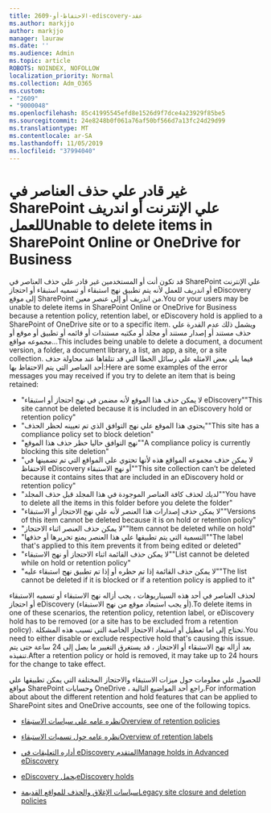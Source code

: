 ```yaml
---
title: 2609-الاحتفاظ-أو-ediscovery-عقد
ms.author: markjjo
author: markjjo
manager: lauraw
ms.date: ''
ms.audience: Admin
ms.topic: article
ROBOTS: NOINDEX, NOFOLLOW
localization_priority: Normal
ms.collection: Adm_O365
ms.custom:
- "2609"
- "9000048"
ms.openlocfilehash: 85c41995545efd8e1526d9f7dce4a23929f85be5
ms.sourcegitcommit: 24e8248b0f061a76af50bf566d7a13fc24d29d99
ms.translationtype: MT
ms.contentlocale: ar-SA
ms.lasthandoff: 11/05/2019
ms.locfileid: "37994040"
---
```

# <a name="unable-to-delete-items-in-sharepoint-online-or-onedrive-for-business"></a><span data-ttu-id="0e133-102">غير قادر علي حذف العناصر في SharePoint علي الإنترنت أو اندريف للعمل</span><span class="sxs-lookup"><span data-stu-id="0e133-102">Unable to delete items in SharePoint Online or OneDrive for Business</span></span>

<span data-ttu-id="0e133-103">قد تكون أنت أو المستخدمين غير قادر علي حذف العناصر في SharePoint علي الإنترنت أو اندريف للعمل لأنه يتم تطبيق نهج استبقاء أو تسميه استبقاء أو احتجاز eDiscovery إلى موقع SharePoint من اندريف أو إلى عنصر معين.</span><span class="sxs-lookup"><span data-stu-id="0e133-103">You or your users may be unable to delete items in SharePoint Online or OneDrive for Business because a retention policy, retention label, or eDiscovery hold is applied to a SharePoint of OneDrive site or to a specific item.</span></span> <span data-ttu-id="0e133-104">ويشمل ذلك عدم القدرة علي حذف مستند أو إصدار مستند أو مجلد أو مكتبه مستندات أو قائمه أو تطبيق أو موقع أو مجموعه مواقع...</span><span class="sxs-lookup"><span data-stu-id="0e133-104">This includes being unable to delete a document, a document version, a folder, a document library, a list, an app, a site, or a site collection.</span></span> <span data-ttu-id="0e133-105">فيما يلي بعض الامثله علي رسائل الخطا التي قد تتلقاها عند محاولة حذف أحد العناصر التي يتم الاحتفاظ بها:</span><span class="sxs-lookup"><span data-stu-id="0e133-105">Here are some examples of the error messages you may received if you try to delete an item that is being retained:</span></span>

- <span data-ttu-id="0e133-106">"لا يمكن حذف هذا الموقع لأنه مضمن في نهج احتجاز أو استبقاء eDiscovery"</span><span class="sxs-lookup"><span data-stu-id="0e133-106">"This site cannot be deleted because it is included in an eDiscovery hold or retention policy"</span></span>
- <span data-ttu-id="0e133-107">"يحتوي هذا الموقع علي نهج التوافق الذي تم تعيينه لحظر الحذف"</span><span class="sxs-lookup"><span data-stu-id="0e133-107">"This site has a compliance policy set to block deletion"</span></span>
- <span data-ttu-id="0e133-108">"نهج التوافق حاليا حظر حذف هذا الموقع"</span><span class="sxs-lookup"><span data-stu-id="0e133-108">"A compliance policy is currently blocking this site deletion"</span></span>
- <span data-ttu-id="0e133-109">"لا يمكن حذف مجموعه المواقع هذه لأنها تحتوي علي المواقع التي تم تضمينها في الاحتفاظ eDiscovery أو نهج الاستبقاء"</span><span class="sxs-lookup"><span data-stu-id="0e133-109">"This site collection can’t be deleted because it contains sites that are included in an eDiscovery hold or retention policy"</span></span>
- <span data-ttu-id="0e133-110">"لديك لحذف كافة العناصر الموجودة في هذا المجلد قبل حذف المجلد"</span><span class="sxs-lookup"><span data-stu-id="0e133-110">"You have to delete all the items in this folder before you delete the folder"</span></span>
- <span data-ttu-id="0e133-111">"لا يمكن حذف إصدارات هذا العنصر لأنه علي نهج الاحتجاز أو الاستبقاء"</span><span class="sxs-lookup"><span data-stu-id="0e133-111">"Versions of this item cannot be deleted because it is on hold or retention policy"</span></span>
- <span data-ttu-id="0e133-112">"لا يمكن حذف العنصر اثناء الاحتجاز"</span><span class="sxs-lookup"><span data-stu-id="0e133-112">"Item cannot be deleted while on hold"</span></span>
- <span data-ttu-id="0e133-113">"التسمية التي يتم تطبيقها علي هذا العنصر يمنع تحريرها أو حذفها"</span><span class="sxs-lookup"><span data-stu-id="0e133-113">"The label that's applied to this item prevents it from being edited or deleted"</span></span>
- <span data-ttu-id="0e133-114">"لا يمكن حذف القائمة اثناء الاحتجاز أو نهج الاستبقاء"</span><span class="sxs-lookup"><span data-stu-id="0e133-114">"List cannot be deleted while on hold or retention policy"</span></span>
- <span data-ttu-id="0e133-115">"لا يمكن حذف القائمة إذا تم حظره أو إذا تم تطبيق نهج استبقاء عليه"</span><span class="sxs-lookup"><span data-stu-id="0e133-115">"The list cannot be deleted if it is blocked or if a retention policy is applied to it"</span></span>

<span data-ttu-id="0e133-116">لحذف العناصر في أحد هذه السيناريوهات ، يجب أزاله نهج الاستبقاء أو تسميه الاستبقاء أو احتجاز eDiscovery (أو يجب استبعاد موقع من نهج الاستبقاء).</span><span class="sxs-lookup"><span data-stu-id="0e133-116">To delete items in one of these scenarios, the retention policy, retention label, or eDiscovery hold has to be removed (or a site has to be excluded from a retention policy).</span></span> <span data-ttu-id="0e133-117">تحتاج إلى اما تعطيل أو استبعاد الاحتجاز الخاصة التي تسبب هذه المشكلة.</span><span class="sxs-lookup"><span data-stu-id="0e133-117">You need to either disable or exclude respective hold that's causing this issue.</span></span> <span data-ttu-id="0e133-118">بعد أزاله نهج الاستبقاء أو الاحتجاز ، قد يستغرق التغيير ما يصل إلى 24 ساعة حتى يتم تنفيذه.</span><span class="sxs-lookup"><span data-stu-id="0e133-118">After a retention policy or hold is removed, it may take up to 24 hours for the change to take effect.</span></span> 

<span data-ttu-id="0e133-119">للحصول علي معلومات حول ميزات الاستبقاء والاحتجاز المختلفة التي يمكن تطبيقها علي مواقع SharePoint وحسابات OneDrive ، راجع أحد المواضيع التالية.</span><span class="sxs-lookup"><span data-stu-id="0e133-119">For information about about the different retention and hold features that can be applied to SharePoint sites and OneDrive accounts, see one of the following topics.</span></span>

- [<span data-ttu-id="0e133-120">نظره عامه علي سياسات الاستبقاء</span><span class="sxs-lookup"><span data-stu-id="0e133-120">Overview of retention policies</span></span>](https://docs.microsoft.com/microsoft-365/compliance/retention-policies)

- [<span data-ttu-id="0e133-121">نظره عامه حول تسميات الاستبقاء</span><span class="sxs-lookup"><span data-stu-id="0e133-121">Overview of retention labels</span></span>](https://docs.microsoft.com/microsoft-365/compliance/labels)

- [<span data-ttu-id="0e133-122">أداره التعليقات في eDiscovery المتقدم</span><span class="sxs-lookup"><span data-stu-id="0e133-122">Manage holds in Advanced eDiscovery</span></span>](https://docs.microsoft.com/microsoft-365/compliance/managing-holds)

- [<span data-ttu-id="0e133-123">eDiscovery يحمل</span><span class="sxs-lookup"><span data-stu-id="0e133-123">eDiscovery holds</span></span>](https://docs.microsoft.com/microsoft-365/compliance/ediscovery-cases#step-4-place-content-locations-on-hold)

- [<span data-ttu-id="0e133-124">سياسات الإغلاق والحذف للمواقع القديمة</span><span class="sxs-lookup"><span data-stu-id="0e133-124">Legacy site closure and deletion policies</span></span>](https://support.office.com/article/Use-policies-for-site-closure-and-deletion-A8280D82-27FD-48C5-9ADF-8A5431208BA5)
